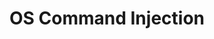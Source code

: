---
title: OS Command Injection
layout: default
nav_order: 8
has_children: true
parent: Web Exploits
---